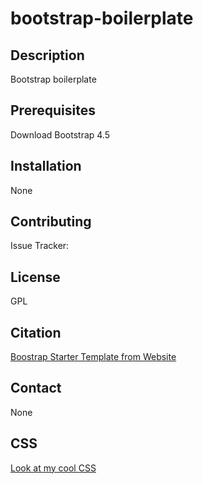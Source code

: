 # bootstrap-boilerplate

## Description
Bootstrap boilerplate

## Prerequisites
Download Bootstrap 4.5

## Installation
None

## Contributing
Issue Tracker:

## License
GPL

## Citation
[Boostrap Starter Template from Website](https://getbootstrap.com/docs/4.5/getting-started/introduction/#starter-template)

## Contact
None

## CSS
[Look at my cool CSS](./css/style.css)
